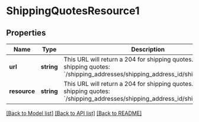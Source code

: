 # ShippingQuotesResource1

## Properties
Name | Type | Description | Notes
------------ | ------------- | ------------- | -------------
**url** | **string** | This URL will return a 204 for shipping quotes. To return shipping quotes: &#x60;/shipping_addresses/shipping_address_id/shipping_quotes&#x60; | [optional] 
**resource** | **string** | This URL will return a 204 for shipping quotes. To return shipping quotes: &#x60;/shipping_addresses/shipping_address_id/shipping_quotes&#x60; | [optional] 

[[Back to Model list]](../../README.md#documentation-for-models) [[Back to API list]](../../README.md#documentation-for-api-endpoints) [[Back to README]](../../README.md)

